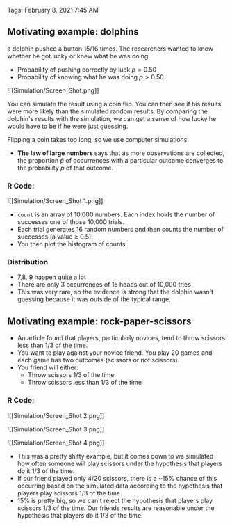 Tags: February 8, 2021 7:45 AM

## **Motivating example**: dolphins

a dolphin pushed a button 15/16 times. The researchers wanted to know whether he got lucky or knew what he was doing.

- Probability of pushing correctly by luck $p = 0.50$
- Probability of knowing what he was doing $p > 0.50$

![[Simulation/Screen_Shot.png]]

You can simulate the result using a coin flip. You can then see if his results were more likely than the simulated random results. By comparing the dolphin's results with the simulation, we can get a sense of how lucky he would have to be if he were just guessing.

Flipping a coin takes too long, so we use computer simulations.

- **The law of large numbers** says that as more observations are collected, the proportion $\hat{p}$ of occurrences with a particular outcome converges to the probability $p$ of that outcome.

### R Code:

![[Simulation/Screen_Shot 1.png]]

- `count` is an array of 10,000 numbers. Each index holds the number of successes one of those 10,000 trials.
- Each trial generates 16 random numbers and then counts the number of successes (a value ≥ 0.5).
- You then plot the histogram of counts

### Distribution

- 7,8, 9 happen quite a lot
- There are only 3 occurrences of 15 heads out of 10,000 tries
- This was very rare, so the evidence is strong that the dolphin wasn't guessing because it was outside of the typical range.

## Motivating example: rock-paper-scissors

- An article found that players, particularly novices, tend to throw scissors less than 1/3 of the time.
- You want to play against your novice friend. You play 20 games and each game has two outcomes (scissors or not scissors).
- You friend will either:
    - Throw scissors 1/3 of the time
    - Throw scissors less than 1/3 of the time
    

### R Code:

![[Simulation/Screen_Shot 2.png]]

![[Simulation/Screen_Shot 3.png]]

![[Simulation/Screen_Shot 4.png]]

- This was a pretty shitty example, but it comes down to we simulated how often someone will play scissors under the hypothesis that players do it 1/3 of the time.
- If our friend played only 4/20 scissors, there is a ~15% chance of this occurring based on the simulated data according to the hypothesis that players play scissors 1/3 of the time.
- 15% is pretty big, so we can't reject the hypothesis that players play scissors 1/3 of the time. Our friends results are reasonable under the hypothesis that players do it 1/3 of the time.